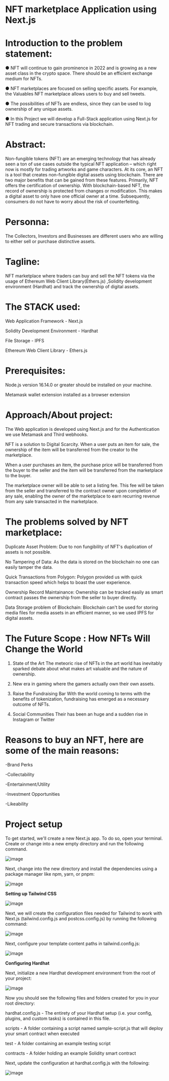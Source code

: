 # NFT marketplace Application using Next.js

# Introduction to the problem statement:

● NFT will continue to gain prominence in 2022 and is growing as a new asset class in the crypto space. There should be an efficient exchange medium for NFTs.

● NFT marketplaces are focused on selling specific assets. For example, the Valuables NFT marketplace allows users to buy and sell tweets.

● The possibilities of NFTs are endless, since they can be used to log ownership of any unique assets.

● In this Project we will develop a Full-Stack application using Next.js for NFT trading and secure transactions via blockchain.

# Abstract:

Non-fungible tokens (NFT) are an emerging technology that has already seen a ton of use cases outside the typical NFT application – which right now is mostly for trading artworks and game characters. At its core, an NFT is a tool that creates non-fungible digital assets using blockchain. There are two major benefits that can be gained from these features. Primarily, NFT offers the certification of ownership. With blockchain-based NFT, the record of ownership is protected from changes or modification. This makes a digital asset to only have one official owner at a time. Subsequently, consumers do not have to worry about the risk of counterfeiting.

# Personna:

The Collectors, Investors and Businesses are different users who are willing to either sell or purchase distinctive assets.

# Tagline:

NFT marketplace where traders can buy and sell the NFT tokens via the usage of Ethereum Web Client Library(Ethers.js) ,Solidity development environment (Hardhat) and track the ownership of digital assets.



# The STACK used:

Web Application Framework - Next.js

Solidity Development Environment - Hardhat

File Storage - IPFS

Ethereum Web Client Library - Ethers.js


# Prerequisites:

Node.js version 16.14.0 or greater should be installed on your machine.

Metamask wallet extension installed as a browser extension


# Approach/About project:

The Web application is developed using Next.js and for the Authentication we use Metamask and Third webhooks.

NFT is a solution to Digital Scarcity. When a user puts an item for sale, the ownership of the item will be transferred from the creator to the marketplace. 

When a user purchases an item, the purchase price will be transferred from the buyer to the seller and the item will be transferred from the marketplace to the buyer.

The marketplace owner will be able to set a listing fee. This fee will be taken from the seller and transferred to the contract owner upon completion of any sale, enabling the owner of the marketplace to earn recurring revenue from any sale transacted in the marketplace.



# The problems solved by NFT marketplace:

Duplicate Asset Problem: Due to non fungibility of NFT's duplication of assets is not possible.

No Tampering of Data: As the data is stored on the blockchain no one can easily tamper the data.

Quick Transactions from Polygon: Polygon provided us with quick transaction speed which helps to boast the user experience.

Ownership Record Maintainance: Ownership can be tracked easily as smart contract passes the ownership from the seller to buyer directly.

Data Storage problem of Blockchain: Blockchain can't be used for storing media files for media assets in an efficient manner, so we used IPFS for digital assets.
	


# The Future Scope : How NFTs Will Change the World

1. State of the Art
The meteoric rise of NFTs in the art world has inevitably sparked debate about what makes art valuable and the nature of ownership.

2. New era in gaming where the gamers actually own their own assets.

3. Raise the Fundraising Bar 
With the world coming to terms with the benefits of tokenization, fundraising has emerged as a necessary outcome of NFTs.

4. Social Communities
Their has been an huge and a sudden rise in Instagram or Twitter


# Reasons to buy an NFT, here are some of the main reasons:

-Brand Perks

-Collectability

-Entertainment/Utility

-Investment Opportunities

-Likeability


# Project setup

To get started, we'll create a new Next.js app. To do so, open your terminal. Create or change into a new empty directory and run the following command.

![image](https://user-images.githubusercontent.com/99928364/167018614-639e902f-d975-4c12-b14b-edf099f3f833.png)


Next, change into the new directory and install the dependencies using a package manager like npm, yarn, or pnpm:

![image](https://user-images.githubusercontent.com/99928364/167018744-217093ac-8e55-4f8e-9a99-cf16f46436ce.png)


**Setting up Tailwind CSS**

![image](https://user-images.githubusercontent.com/99928364/167018984-196df45e-6c1b-4c2a-a6f1-329562ed4808.png)

Next, we will create the configuration files needed for Tailwind to work with Next.js (tailwind.config.js and postcss.config.js) by running the following command:

![image](https://user-images.githubusercontent.com/99928364/167019117-c25453e2-84f4-415b-966e-35548283c0da.png)

Next, configure your template content paths in tailwind.config.js:

![image](https://user-images.githubusercontent.com/99928364/167019224-0ff51b1a-f01e-4f7f-a14e-09e2c43c5063.png)


**Configuring Hardhat**

Next, initialize a new Hardhat development environment from the root of your project:

![image](https://user-images.githubusercontent.com/99928364/167019311-be9456d4-e07b-447f-b1ab-d375aef857b3.png)

Now you should see the following files and folders created for you in your root directory:

hardhat.config.js - The entirety of your Hardhat setup (i.e. your config, plugins, and custom tasks) is contained in this file.

scripts - A folder containing a script named sample-script.js that will deploy your smart contract when executed

test - A folder containing an example testing script

contracts - A folder holding an example Solidity smart contract

Next, update the configuration at hardhat.config.js with the following:

![image](https://user-images.githubusercontent.com/99928364/167019497-f645d3bb-8bc9-4657-9708-18a30e40a510.png)






